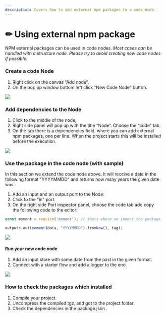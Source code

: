 ```yaml
---
description: Covers how to add external npm packages to a code node.
---
```


# ✏ Using external npm package

NPM external packages can be used in code nodes. _Most cases can be handled with a structure node. Please try to avoid creating new code nodes if possible._

### Create a code Node

1. Right click on the canvas “Add node”.
2. On the pop up window bottom left click “New Code Node” button.

![](../../.gitbook/assets/add\_code\_node.gif)

### Add dependencies to the Node

1. Click to the middle of the node,
2. Right side panel will pop up with the title “Node”. Choose the “code” tab.
3. On the tab there is a dependencies field, where you can add external npm packages, one per line. When the project starts this will be installed before the execution.&#x20;

![](../../.gitbook/assets/add\_dependencies\_to\_the\_node.gif)

### Use the package in the code node (with sample)

In this section we extend the code node above. It will receive a date in the following format "YYYYMMDD" and returns how many years the given date was.

1. Add an input and an output port to the Node:&#x20;
2. Click to the "in" port.
3. On the right side Port inspector panel, choose the code tab add copy the following code to the editor:

```javascript
const moment = require('moment'); // thats where we import the package to the code

outputs.out(moment(data, "YYYYMMDD").fromNow(), tag);
```

![](../../.gitbook/assets/add\_code.gif)

#### Run your new code node

1. Add an input store with some date from the past in the given format.
2. Connect with a starter flow and add a logger to the end.&#x20;

![](../../.gitbook/assets/working\_code.gif)

### How to check the packages which installed

1. Compile your project.
2. Uncompress the compiled tgz, and got to the project folder.
3. Check the dependencies in the package.json .

